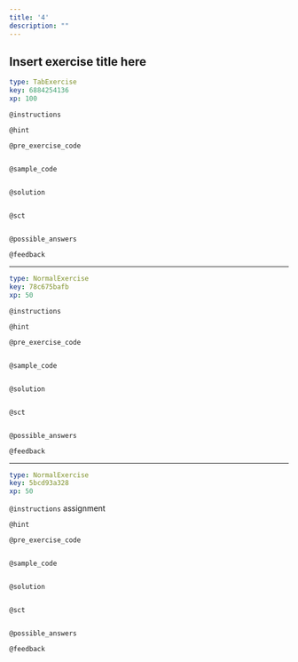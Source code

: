 ```yaml
---
title: '4'
description: ""
---
```


## Insert exercise title here

```yaml
type: TabExercise
key: 6884254136
xp: 100
```



`@instructions`


`@hint`


`@pre_exercise_code`
```{r}

```

`@sample_code`
```{r}

```

`@solution`
```{r}

```

`@sct`
```{r}

```

`@possible_answers`


`@feedback`


***

```yaml
type: NormalExercise
key: 78c675bafb
xp: 50
```



`@instructions`


`@hint`


`@pre_exercise_code`
```{r}

```

`@sample_code`
```{r}

```

`@solution`
```{r}

```

`@sct`
```{r}

```

`@possible_answers`


`@feedback`

***

```yaml
type: NormalExercise
key: 5bcd93a328
xp: 50
```



`@instructions`
assignment

`@hint`


`@pre_exercise_code`
```{r}

```

`@sample_code`
```{r}

```

`@solution`
```{r}

```

`@sct`
```{r}

```

`@possible_answers`


`@feedback`
